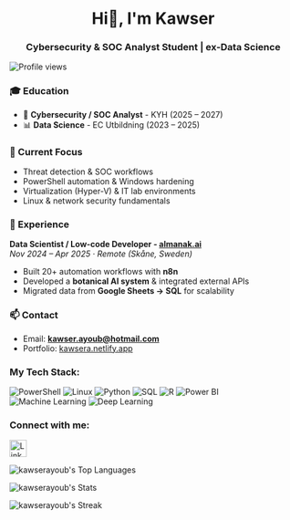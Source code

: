 <h1 align="center">Hi👋, I'm Kawser</h1>

<h3 align="center">Cybersecurity & SOC Analyst Student | ex-Data Science</h3>

![Profile views](https://komarev.com/ghpvc/?username=kawser-ayoub&color=green)

### 🎓 Education
- 🔐 **Cybersecurity / SOC Analyst** - KYH (2025 – 2027)  
- 📊 **Data Science** - EC Utbildning (2023 – 2025)

### 🌱 Current Focus
- Threat detection & SOC workflows  
- PowerShell automation & Windows hardening  
- Virtualization (Hyper-V) & IT lab environments  
- Linux & network security fundamentals  

### 💼 Experience
**Data Scientist / Low-code Developer - [almanak.ai](https://almanak.ai/)**  
*Nov 2024 – Apr 2025 · Remote (Skåne, Sweden)*  
- Built 20+ automation workflows with **n8n**  
- Developed a **botanical AI system** & integrated external APIs  
- Migrated data from **Google Sheets → SQL** for scalability  

### 📫 Contact
- Email: **kawser.ayoub@hotmail.com**  
- Portfolio: [kawsera.netlify.app](https://kawsera.netlify.app/)

### My Tech Stack: 
![PowerShell](https://img.shields.io/badge/PowerShell-5391FE?style=for-the-badge&logo=powershell&logoColor=white)
![Linux](https://img.shields.io/badge/Linux-FCC624?style=for-the-badge&logo=linux&logoColor=black)
![Python](https://img.shields.io/badge/Python-3670A0?style=for-the-badge&logo=python&logoColor=ffdd54)
![SQL](https://img.shields.io/badge/SQL-003B57?style=for-the-badge&logo=postgresql&logoColor=white)
![R](https://img.shields.io/badge/R-276DC3?style=for-the-badge&logo=r&logoColor=white)
![Power BI](https://img.shields.io/badge/Power%20BI-F2C811?style=for-the-badge&logo=power%20bi&logoColor=black)
![Machine Learning](https://img.shields.io/badge/Machine%20Learning-FF6F00?style=for-the-badge&logo=tensorflow&logoColor=white)
![Deep Learning](https://img.shields.io/badge/Deep%20Learning-00599C?style=for-the-badge&logo=keras&logoColor=white)

### Connect with me: 
[<img src="https://img.shields.io/badge/LinkedIn-0077B5?style=for-the-badge&logo=linkedin&logoColor=white" alt='LinkedIn' height='30'>](https://www.linkedin.com/in/kawser-ayoub/)  

![kawserayoub's Top Languages](https://github-readme-stats.vercel.app/api/top-langs/?username=kawserayoub&theme=flag-india&show_icons=true&hide_border=true&layout=compact)

![kawserayoub's Stats](https://github-readme-stats.vercel.app/api?username=kawserayoub&theme=flag-india&show_icons=true&hide_border=true&count_private=false)

![kawserayoub's Streak](https://github-readme-streak-stats.herokuapp.com/?user=kawserayoub&theme=flag-india&hide_border=true)


 
